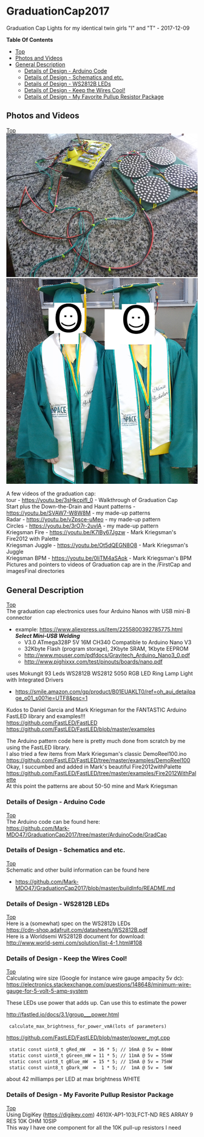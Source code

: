 # GraduationCap2017
Graduation Cap Lights for my identical twin girls "I" and "T" - 2017-12-09<br>

**Table Of Contents**
* [Top](#graduationcap2017 "Top")
* [Photos and Videos](#photos-and-videos "Photos and Videos")
* [General Description](#general-description "General Description")
  * [Details of Design - Arduino Code](#details-of-design-\--arduino-code "Details of Design - Arduino Code")
  * [Details of Design - Schematics and etc.](#details-of-design-\--schematics-and-etc "Details of Design - Schematics and etc.")
  * [Details of Design - WS2812B LEDs](#details-of-design-\--ws2812b-leds "Details of Design - WS2812B LEDs")
  * [Details of Design - Keep the Wires Cool!](#details-of-design-\--keep-the-wires-cool "Details of Design - Keep the Wires Cool!")
  * [Details of Design - My Favorite Pullup Resistor Package](#details-of-design-\--my-favorite-pullup-resistor-package "Details of Design - My Favorite Pullup Resistor Package")

## Photos and Videos
[Top](#graduationcap2017 "Top")<br>
![alt text](https://github.com/Mark-MDO47/GraduationCap2017/blob/master/imagesFinal/IMG_09516_all.png "Finished version of Graduation Cap; batteries inside purses")
![alt text](https://github.com/Mark-MDO47/GraduationCap2017/blob/master/imagesFinal/IMG_09671_CapsBeingUsed.png "Graduation Caps just before use")

A few videos of the graduation cap:<br>
tour - https://youtu.be/3sHkcpifI_0 - Walkthrough of Graduation Cap<br>
Start plus the Down-the-Drain and Haunt patterns - https://youtu.be/SVAW7-W8W8M - my made-up patterns<br>
Radar - https://youtu.be/vZpsce-uMeo - my made-up pattern<br>
Circles - https://youtu.be/3rO7r-2uvlA - my made-up pattern<br>
Kriegsman Fire - https://youtu.be/K7lBy67Jgzw - Mark Kriegsman's Fire2012 with Palette<br>
Kriegsman Juggle - https://youtu.be/Ot5dQEGN8O8 - Mark Kriegsman's Juggle<br>
Kriegsman BPM - https://youtu.be/0liTM4aSAok - Mark Kriegsman's BPM<br>
Pictures and pointers to videos of Graduation cap are in the /FirstCap and imagesFinal directories<br>

## General Description
[Top](#graduationcap2017 "Top")<br>
The graduation cap electronics uses four Arduino Nanos with USB mini-B connector<br>
- example: https://www.aliexpress.us/item/2255800392785775.html ***Select Mini-USB Welding***<br>
  - V3.0 ATmega328P 5V 16M CH340 Compatible to Arduino Nano V3<br>
  - 32Kbyte Flash (program storage), 2Kbyte SRAM, 1Kbyte EEPROM<br>
  - http://www.mouser.com/pdfdocs/Gravitech_Arduino_Nano3_0.pdf<br>
  - http://www.pighixxx.com/test/pinouts/boards/nano.pdf<br>

uses Mokungit 93 Leds WS2812B WS2812 5050 RGB LED Ring Lamp Light with Integrated Drivers<br>
- https://smile.amazon.com/gp/product/B01EUAKLT0/ref=oh_aui_detailpage_o01_s00?ie=UTF8&psc=1<br>

Kudos to Daniel Garcia and Mark Kriegsman for the FANTASTIC Arduino FastLED library and examples!!!<br>
  https://github.com/FastLED/FastLED<br>
  https://github.com/FastLED/FastLED/blob/master/examples<br>

The Arduino pattern code here is pretty much done from scratch by me using the FastLED library.<br>
I also tried a few items from Mark Kriegsman's classic DemoReel100.ino https://github.com/FastLED/FastLED/tree/master/examples/DemoReel100<br>
Okay, I succumbed and added in Mark's beautiful Fire2012withPalette https://github.com/FastLED/FastLED/tree/master/examples/Fire2012WithPalette<br>
At this point the patterns are about 50-50 mine and Mark Kriegsman<br>

### Details of Design - Arduino Code
[Top](#graduationcap2017 "Top")<br>
The Arduino code can be found here:<br>
https://github.com/Mark-MDO47/GraduationCap2017/tree/master/ArduinoCode/GradCap

### Details of Design - Schematics and etc.
[Top](#graduationcap2017 "Top")<br>
Schematic and other build information can be found here<br>
* https://github.com/Mark-MDO47/GraduationCap2017/blob/master/buildInfo/README.md

### Details of Design - WS2812B LEDs
[Top](#graduationcap2017 "Top")<br>
Here is a (somewhat) spec on the WS2812b LEDs<br>
  https://cdn-shop.adafruit.com/datasheets/WS2812B.pdf<br>
Here is a Worldsemi WS2812B document for download: <br>
  http://www.world-semi.com/solution/list-4-1.html#108<br>

### Details of Design - Keep the Wires Cool!
[Top](#graduationcap2017 "Top")<br>
Calculating wire size (Google for instance wire gauge ampacity 5v dc):<br>
  https://electronics.stackexchange.com/questions/148648/minimum-wire-gauge-for-5-volt-5-amp-system<br>

These LEDs use power that adds up. Can use this to estimate the power<br>

   http://fastled.io/docs/3.1/group___power.html<br>

     calculate_max_brightness_for_power_vmA(lots of parameters)
     
   https://github.com/FastLED/FastLED/blob/master/power_mgt.cpp<br>

     static const uint8_t gRed_mW   = 16 * 5; // 16mA @ 5v = 80mW
     static const uint8_t gGreen_mW = 11 * 5; // 11mA @ 5v = 55mW
     static const uint8_t gBlue_mW  = 15 * 5; // 15mA @ 5v = 75mW
     static const uint8_t gDark_mW  =  1 * 5; //  1mA @ 5v =  5mW
  
   about 42 milliamps per LED at max brightness WHITE<br>

### Details of Design - My Favorite Pullup Resistor Package
[Top](#graduationcap2017 "Top")<br>
Using DigiKey (https://digikey.com) 4610X-AP1-103LFCT-ND RES ARRAY 9 RES 10K OHM 10SIP<br>
   This way I have one component for all the 10K pull-up resistors I need<br>
